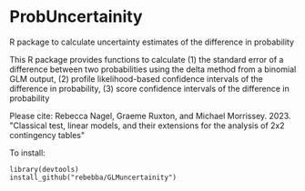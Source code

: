 # ProbUncertainity
R package to calculate uncertainty estimates of the difference in probability 

This R package provides functions to calculate
(1) the standard error of a difference between two probabilities using the delta method from a binomial GLM output, 
(2) profile likelihood-based confidence intervals of the difference in probability,
(3) score confidence intervals of the difference in probability

Please cite: Rebecca Nagel, Graeme Ruxton, and Michael Morrissey. 2023. "Classical test, linear models, and their extensions for the analysis of 2x2 contingency tables"

To install:
```
library(devtools)
install_github("rebebba/GLMuncertainity")
```

